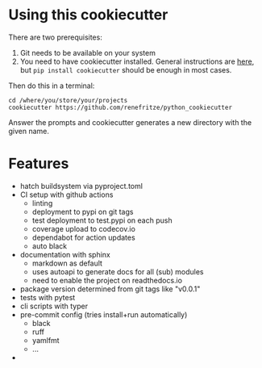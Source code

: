 # Using this cookiecutter

There are two prerequisites:
 1. Git needs to be available on your system
 2. You need to have cookiecutter installed. General instructions are
 [here](https://cookiecutter.readthedocs.io/en/latest/installation.html),
 but `pip install cookiecutter` should be enough in most cases.

Then do this in a terminal:

```
cd /where/you/store/your/projects
cookiecutter https://github.com/renefritze/python_cookiecutter
```

Answer the prompts and cookiecutter generates a new directory
with the given name.

# Features

- hatch buildsystem via pyproject.toml
- CI setup with github actions
  - linting
  - deployment to pypi on git tags
  - test deployment to test.pypi on each push
  - coverage upload to codecov.io
  - dependabot for action updates
  - auto black
- documentation with sphinx
  - markdown as default
  - uses autoapi to generate docs for all (sub) modules
  - need to enable the project on readthedocs.io
- package version determined from git tags like "v0.0.1"
- tests with pytest
- cli scripts with typer
- pre-commit config (tries install+run automatically)
  - black
  - ruff
  - yamlfmt
  - ...
-
